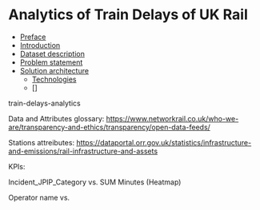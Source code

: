 # Analytics of Train Delays of UK Rail

- [Preface](#preface)
- [Introduction](#intro)
- [Dataset description](#dataset-description)
- [Problem statement](#problem-statement)
- [Solution architecture](#solutiob-architecture)
    - [Technologies](#technologies)
    - []

train-delays-analytics

Data and Attributes glossary:
https://www.networkrail.co.uk/who-we-are/transparency-and-ethics/transparency/open-data-feeds/

Stations attreibutes:
https://dataportal.orr.gov.uk/statistics/infrastructure-and-emissions/rail-infrastructure-and-assets

KPIs:

Incident_JPIP_Category vs. SUM Minutes (Heatmap)
 
Operator name vs. 
